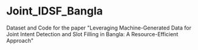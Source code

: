 # Joint_IDSF_Bangla
Dataset and Code for the paper "Leveraging Machine-Generated Data for Joint Intent Detection and Slot Filling in Bangla: A Resource-Efficient Approach"
